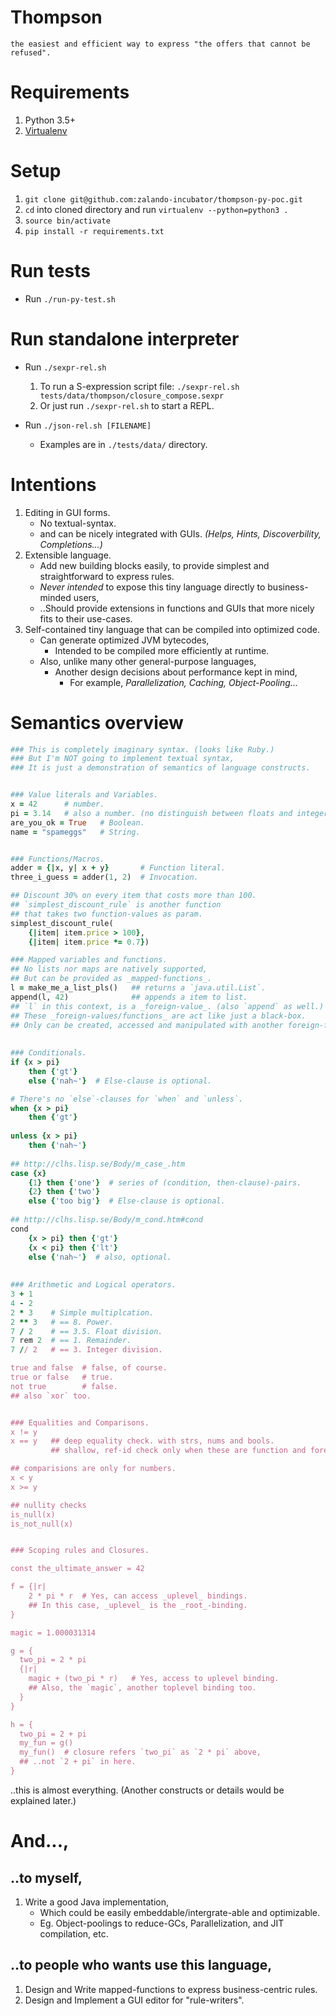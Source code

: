 # Thompson

    the easiest and efficient way to express "the offers that cannot be refused".

# Requirements

1. Python 3.5+
2. [Virtualenv](https://virtualenv.pypa.io/en/stable/)


# Setup

1. `git clone git@github.com:zalando-incubator/thompson-py-poc.git`
2. `cd` into cloned directory and run `virtualenv --python=python3 .`
3. `source bin/activate`
4. `pip install -r requirements.txt`

# Run tests

* Run `./run-py-test.sh`


# Run standalone interpreter

* Run `./sexpr-rel.sh` 
  1. To run a S-expression script file: `./sexpr-rel.sh tests/data/thompson/closure_compose.sexpr`
  2. Or just run `./sexpr-rel.sh` to start a REPL.

* Run `./json-rel.sh [FILENAME]`
  * Examples are in `./tests/data/` directory.


# Intentions

1. Editing in GUI forms.   
    * No textual-syntax.
    * and can be nicely integrated with GUIs. _(Helps, Hints,
     Discoverbility, Completions...)_
2. Extensible language.
    * Add new building blocks easily, to provide simplest and
      straightforward to express rules.
    * *Never intended* to expose this tiny language directly to
      business-minded users,
    * ..Should provide extensions in functions and GUIs that more
      nicely fits to their use-cases.
3. Self-contained tiny language that can be compiled into optimized code.
    * Can generate optimized JVM bytecodes,
      * Intended to be compiled more efficiently at runtime.
    * Also, unlike many other general-purpose languages,
       * Another design decisions about performance kept in mind,
         * For example, _Parallelization, Caching, Object-Pooling..._
       
# Semantics overview

```ruby
### This is completely imaginary syntax. (looks like Ruby.)
### But I'm NOT going to implement textual syntax,
### It is just a demonstration of semantics of language constructs.


### Value literals and Variables.
x = 42      # number.
pi = 3.14   # also a number. (no distinguish between floats and integers)
are_you_ok = True   # Boolean.
name = "spameggs"   # String.


### Functions/Macros.
adder = {|x, y| x + y}       # Function literal.
three_i_guess = adder(1, 2)  # Invocation.

## Discount 30% on every item that costs more than 100.
## `simplest_discount_rule` is another function
## that takes two function-values as param.
simplest_discount_rule(
    {|item| item.price > 100},
    {|item| item.price *= 0.7})

### Mapped variables and functions.
## No lists nor maps are natively supported,
## But can be provided as _mapped-functions_.
l = make_me_a_list_pls()   ## returns a `java.util.List`.
append(l, 42)              ## appends a item to list.
## `l` in this context, is a _foreign-value_. (also `append` as well.)
## These _foreign-values/functions_ are act like just a black-box.
## Only can be created, accessed and manipulated with another foreign-functions.
    
    
### Conditionals.
if {x > pi} 
    then {'gt'} 
    else {'nah~'}  # Else-clause is optional.

# There's no `else`-clauses for `when` and `unless`.
when {x > pi}
    then {'gt'}
    
unless {x > pi}
    then {'nah~'}
    
## http://clhs.lisp.se/Body/m_case_.htm    
case {x}
    {1} then {'one'}  # series of (condition, then-clause)-pairs.
    {2} then {'two'}
    else {'too big'}  # Else-clause is optional.
    
## http://clhs.lisp.se/Body/m_cond.htm#cond
cond
    {x > pi} then {'gt'}
    {x < pi} then {'lt'}
    else {'nah~'}  # also, optional.    
    
    
### Arithmetic and Logical operators.
3 + 1
4 - 2
2 * 3    # Simple multiplcation.
2 ** 3   # == 8. Power.
7 / 2    # == 3.5. Float division.
7 rem 2  # == 1. Remainder.
7 // 2   # == 3. Integer division.

true and false  # false, of course.
true or false   # true.
not true        # false.
## also `xor` too.


### Equalities and Comparisons.
x != y
x == y   ## deep equality check. with strs, nums and bools.
         ## shallow, ref-id check only when these are function and foreign.

## comparisions are only for numbers.
x < y
x >= y

## nullity checks
is_null(x)
is_not_null(x)


### Scoping rules and Closures.

const the_ultimate_answer = 42

f = {|r|
    2 * pi * r  # Yes, can access _uplevel_ bindings.
    ## In this case, _uplevel_ is the _root_-binding.
}

magic = 1.000031314

g = {
  two_pi = 2 * pi
  {|r|
    magic + (two_pi * r)   # Yes, access to uplevel binding.
    ## Also, the `magic`, another toplevel binding too.
  }
}

h = {
  two_pi = 2 + pi
  my_fun = g()
  my_fun()  # closure refers `two_pi` as `2 * pi` above, 
  ## ..not `2 + pi` in here.
}

```

..this is almost everything. 
(Another constructs or details would be explained later.)


# And...,

## ..to myself,
1. Write a good Java implementation,
    * Which could be easily embeddable/intergrate-able and optimizable.
    * Eg. Object-poolings to reduce-GCs, Parallelization, and JIT compilation, etc.
   
## ..to people who wants use this language,
1. Design and Write mapped-functions to express business-centric rules.
2. Design and Implement a GUI editor for "rule-writers".

